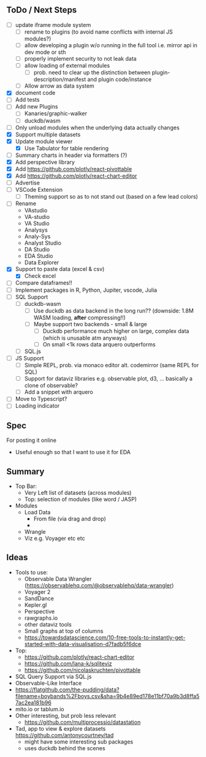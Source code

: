 ## ToDo / Next Steps
- [ ] update iframe module system
	- [ ] rename to plugins (to avoid name conflicts with internal JS modules?)
	- [ ] allow developing a plugin w/o running in the full tool i.e. mirror api in dev mode or sth
	- [ ] properly implement security to not leak data
	- [ ] allow loading of external modules
		- [ ] prob. need to clear up the distinction between plugin-description/manifest and plugin code/instance
	- [ ] Allow arrow as data system
- [x] document code
- [ ] Add tests
- [ ] Add new Plugins
	- [ ] Kanaries/graphic-walker
	- [ ] duckdb/wasm
- [ ] Only unload modules when the underlying data actually changes
- [x] Support multiple datasets
- [x] Update module viewer
	- [x] Use Tabulator for table rendering
- [ ] Summary charts in header via formatters (?)
- [x] Add perspective library
- [x] Add https://github.com/plotly/react-pivottable
- [x] Add https://github.com/plotly/react-chart-editor
- [ ] Advertise
- [ ] VSCode Extension
	- [ ] Theming support so as to not stand out (based on a few lead colors)
- [ ] Rename
	- VAstudio
	- VA-studio
	- VA Studio
	- Analysys
	- Analy-Sys
	- Analyst Studio
	- DA Studio
	- EDA Studio
	- Data Explorer
- [x] Support to paste data (excel & csv)
	- [x] Check excel
- [ ] Compare dataframes!!
- [ ] Implement packages in R, Python, Jupiter, vscode, Julia 
- [ ] SQL Support
	- [ ] duckdb-wasm
		- [ ] Use duckdb as data backend in the long run?? (downside: 1.8M WASM loading, **after** compressing!!)
		- [ ] Maybe support two backends - small & large
			- [ ] Duckdb performance much higher on large, complex data (which is unusable atm anyways)
			- [ ] On small <1k rows data arquero outperforms
	- [ ] SQL.js
- [ ] JS Support
	- [ ] Simple REPL, prob. via monaco editor alt. codemirror (same REPL for SQL)
	- [ ] Support for dataviz libraries e.g. observable plot, d3, ... basically a clone of observable?
	- [ ] Add a snippet with arquero
- [ ] Move to Typescript?
- [ ] Loading indicator

## Spec
For posting it online
- Useful enough so that I want to use it for EDA

## Summary
- Top Bar:
	- Very Left list of datasets (across modules)
	- Top: selection of modules (like word / JASP)
- Modules
	- Load Data
		- From file (via drag and drop)
		- 
	- Wrangle
	- Viz e.g. Voyager etc etc


## Ideas
- Tools to use:
	- Observable Data Wrangler (https://observablehq.com/@observablehq/data-wrangler)
	- Voyager 2
	- SandDance
	- Kepler.gl
	- Perspective
	- rawgraphs.io
	- other dataviz tools
	- Small graphs at top of columns
	- https://towardsdatascience.com/10-free-tools-to-instantly-get-started-with-data-visualisation-d7fadb5f6dce
- Top:
	- https://github.com/plotly/react-chart-editor
	- https://github.com/lana-k/sqliteviz
	- https://github.com/nicolaskruchten/pivottable
- SQL Query Support via SQL.js 
- Observable-Like Interface
- https://flatgithub.com/the-pudding/data?filename=boybands%2Fboys.csv&sha=9b4e89ed178e11bf70a9b3d8ffa57ac2ea181b96
- mito.io or tablum.io
- Other interesting, but prob less relevant
	- https://github.com/multiprocessio/datastation
- Tad, app to view & explore datasets https://github.com/antonycourtney/tad
	- might have some interesting sub packages
	- uses duckdb behind the scenes